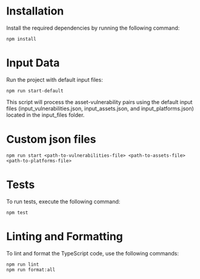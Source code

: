 # Installation

Install the required dependencies by running the following command:

    npm install

# Input Data

Run the project with default input files:

    npm run start-default

This script will process the asset-vulnerability pairs using the default input files (input_vulnerabilities.json, input_assets.json, and input_platforms.json) located in the input_files folder.

# Custom json files

    npm run start <path-to-vulnerabilities-file> <path-to-assets-file> <path-to-platforms-file>

# Tests

To run tests, execute the following command:

    npm test

# Linting and Formatting

To lint and format the TypeScript code, use the following commands:

    npm run lint
    npm run format:all

